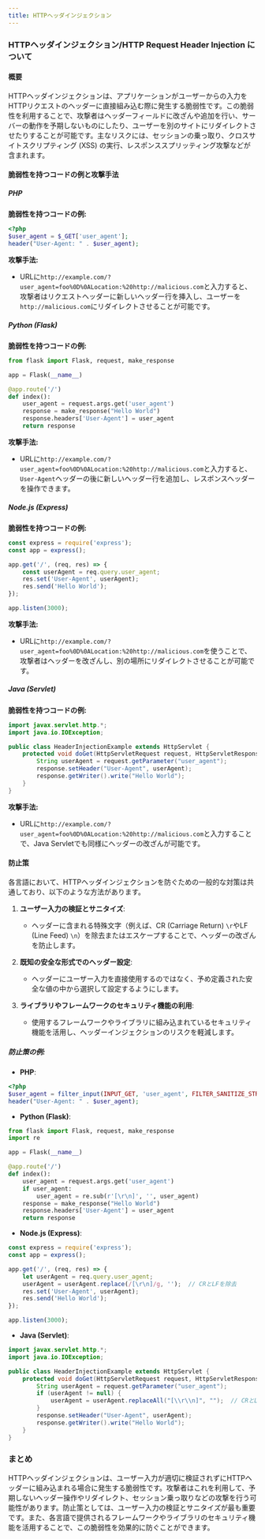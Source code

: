 ```yaml
---
title: HTTPヘッダインジェクション
---
```


### HTTPヘッダインジェクション/HTTP Request Header Injection について

#### 概要
HTTPヘッダインジェクションは、アプリケーションがユーザーからの入力をHTTPリクエストのヘッダーに直接組み込む際に発生する脆弱性です。この脆弱性を利用することで、攻撃者はヘッダーフィールドに改ざんや追加を行い、サーバーの動作を予期しないものにしたり、ユーザーを別のサイトにリダイレクトさせたりすることが可能です。主なリスクには、セッションの乗っ取り、クロスサイトスクリプティング (XSS) の実行、レスポンススプリッティング攻撃などが含まれます。

#### 脆弱性を持つコードの例と攻撃手法

##### PHP
**脆弱性を持つコードの例:**
```php
<?php
$user_agent = $_GET['user_agent'];
header("User-Agent: " . $user_agent);
```
**攻撃手法:**
- URLに`http://example.com/?user_agent=foo%0D%0ALocation:%20http://malicious.com`と入力すると、攻撃者はリクエストヘッダーに新しいヘッダー行を挿入し、ユーザーを`http://malicious.com`にリダイレクトさせることが可能です。

##### Python (Flask)
**脆弱性を持つコードの例:**
```python
from flask import Flask, request, make_response

app = Flask(__name__)

@app.route('/')
def index():
    user_agent = request.args.get('user_agent')
    response = make_response("Hello World")
    response.headers['User-Agent'] = user_agent
    return response
```
**攻撃手法:**
- URLに`http://example.com/?user_agent=foo%0D%0ALocation:%20http://malicious.com`と入力すると、`User-Agent`ヘッダーの後に新しいヘッダー行を追加し、レスポンスヘッダーを操作できます。

##### Node.js (Express)
**脆弱性を持つコードの例:**
```javascript
const express = require('express');
const app = express();

app.get('/', (req, res) => {
    const userAgent = req.query.user_agent;
    res.set('User-Agent', userAgent);
    res.send('Hello World');
});

app.listen(3000);
```
**攻撃手法:**
- URLに`http://example.com/?user_agent=foo%0D%0ALocation:%20http://malicious.com`を使うことで、攻撃者はヘッダーを改ざんし、別の場所にリダイレクトさせることが可能です。

##### Java (Servlet)
**脆弱性を持つコードの例:**
```java
import javax.servlet.http.*;
import java.io.IOException;

public class HeaderInjectionExample extends HttpServlet {
    protected void doGet(HttpServletRequest request, HttpServletResponse response) throws IOException {
        String userAgent = request.getParameter("user_agent");
        response.setHeader("User-Agent", userAgent);
        response.getWriter().write("Hello World");
    }
}
```
**攻撃手法:**
- URLに`http://example.com/?user_agent=foo%0D%0ALocation:%20http://malicious.com`と入力することで、Java Servletでも同様にヘッダーの改ざんが可能です。

#### 防止策
各言語において、HTTPヘッダインジェクションを防ぐための一般的な対策は共通しており、以下のような方法があります。

1. **ユーザー入力の検証とサニタイズ**:
   - ヘッダーに含まれる特殊文字（例えば、CR (Carriage Return) `\r`やLF (Line Feed) `\n`）を除去またはエスケープすることで、ヘッダーの改ざんを防止します。
   
2. **既知の安全な形式でのヘッダー設定**:
   - ヘッダーにユーザー入力を直接使用するのではなく、予め定義された安全な値の中から選択して設定するようにします。

3. **ライブラリやフレームワークのセキュリティ機能の利用**:
   - 使用するフレームワークやライブラリに組み込まれているセキュリティ機能を活用し、ヘッダーインジェクションのリスクを軽減します。

##### 防止策の例:

- **PHP**:
```php
<?php
$user_agent = filter_input(INPUT_GET, 'user_agent', FILTER_SANITIZE_STRING);
header("User-Agent: " . $user_agent);
```

- **Python (Flask)**:
```python
from flask import Flask, request, make_response
import re

app = Flask(__name__)

@app.route('/')
def index():
    user_agent = request.args.get('user_agent')
    if user_agent:
        user_agent = re.sub(r'[\r\n]', '', user_agent)
    response = make_response("Hello World")
    response.headers['User-Agent'] = user_agent
    return response
```

- **Node.js (Express)**:
```javascript
const express = require('express');
const app = express();

app.get('/', (req, res) => {
    let userAgent = req.query.user_agent;
    userAgent = userAgent.replace(/[\r\n]/g, '');  // CRとLFを除去
    res.set('User-Agent', userAgent);
    res.send('Hello World');
});

app.listen(3000);
```

- **Java (Servlet)**:
```java
import javax.servlet.http.*;
import java.io.IOException;

public class HeaderInjectionExample extends HttpServlet {
    protected void doGet(HttpServletRequest request, HttpServletResponse response) throws IOException {
        String userAgent = request.getParameter("user_agent");
        if (userAgent != null) {
            userAgent = userAgent.replaceAll("[\\r\\n]", "");  // CRとLFを除去
        }
        response.setHeader("User-Agent", userAgent);
        response.getWriter().write("Hello World");
    }
}
```

### まとめ
HTTPヘッダインジェクションは、ユーザー入力が適切に検証されずにHTTPヘッダーに組み込まれる場合に発生する脆弱性です。攻撃者はこれを利用して、予期しないヘッダー操作やリダイレクト、セッション乗っ取りなどの攻撃を行う可能性があります。防止策としては、ユーザー入力の検証とサニタイズが最も重要です。また、各言語で提供されるフレームワークやライブラリのセキュリティ機能を活用することで、この脆弱性を効果的に防ぐことができます。